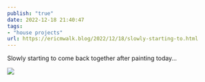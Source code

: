 ```yaml
---
publish: "true"
date: 2022-12-18 21:40:47
tags:
- "house projects"
url: https://ericmwalk.blog/2022/12/18/slowly-starting-to.html
---
```

Slowly starting to come back together after painting today…


![](https://ericmwalk.blog/uploads/2022/6192936654.jpg)